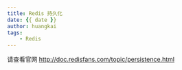 ```yaml
---
title: Redis 持久化
date: {{ date }}
author: huangkai
tags: 
	- Redis
---
```


请查看官网 http://doc.redisfans.com/topic/persistence.html